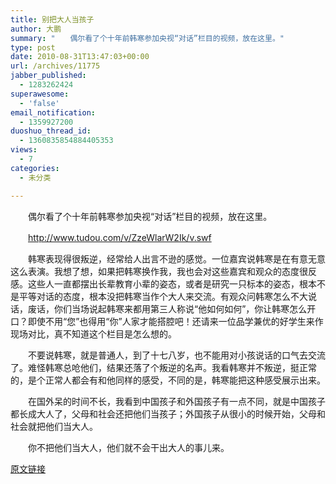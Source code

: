 ```yaml
---
title: 别把大人当孩子
author: 大鹏
summary: "　　偶尔看了个十年前韩寒参加央视“对话”栏目的视频，放在这里。"
type: post
date: 2010-08-31T13:47:03+00:00
url: /archives/11775
jabber_published:
  - 1283262424
superawesome:
  - 'false'
email_notification:
  - 1359927200
duoshuo_thread_id:
  - 1360835854884405353
views:
  - 7
categories:
  - 未分类

---
```

　　偶尔看了个十年前韩寒参加央视“对话”栏目的视频，放在这里。
  
　　<http://www.tudou.com/v/ZzeWlarW2Ik/v.swf>
  
　　韩寒表现得很叛逆，经常给人出言不逊的感觉。一位嘉宾说韩寒是在有意无意这么表演。我想了想，如果把韩寒换作我，我也会对这些嘉宾和观众的态度很反感。这些人一直都摆出长辈教育小辈的姿态，或者是研究一只标本的姿态，根本不是平等对话的态度，根本没把韩寒当作个大人来交流。有观众问韩寒怎么不大说话，废话，你们当场说起韩寒来都用第三人称说“他如何如何”，你让韩寒怎么开口？即使不用“您”也得用“你”人家才能搭腔吧！还请来一位品学兼优的好学生来作现场对比，真不知道这个栏目是怎么想的。
  
　　不要说韩寒，就是普通人，到了十七八岁，也不能用对小孩说话的口气去交流了。难怪韩寒总呛他们，结果还落了个叛逆的名声。我看韩寒并不叛逆，挺正常的，是个正常人都会有和他同样的感受，不同的是，韩寒能把这种感受展示出来。
  
　　在国外呆的时间不长，我看到中国孩子和外国孩子有一点不同，就是中国孩子都长成大人了，父母和社会还把他们当孩子；外国孩子从很小的时候开始，父母和社会就把他们当大人。
  
　　你不把他们当大人，他们就不会干出大人的事儿来。

[原文链接](http://dapengde.com/archives/11775)

